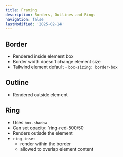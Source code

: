 ```yaml
---
title: Framing
description: Borders, Outlines and Rings
navigation: false
lastModified: '2025-02-14'
---
```


## Border

- Rendered inside element box
- Border width doesn't change element size
- Tailwind element default - `box-sizing: border-box`

## Outline

- Rendered outside element

## Ring

- Uses `box-shadow`
- Can set opacity: `ring-red-500/50
- Renders outisde the element
- `ring-inset`
    - render within the border
    - allowed to overlap element content
